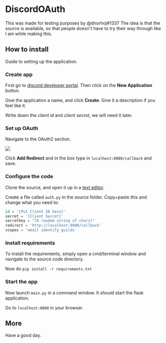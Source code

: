 # DiscordOAuth
This was made for testing purposes by @dnorhoj#1337
The idea is that the source is available, so that people doesn't have to try their way through like I am while making this.

## How to install
Guide to setting up the application.

### Create app
First go to [discord developer portal](https://discordapp.com/developers/applications).
Then click on the **New Application** button.

Give the application a name, and click **Create**.
Give it a description if you feel like it.

Write down the *client id* and *client secret*, we will need it later.

### Set up OAuth
Navigate to the OAuth2 section.

![](https://i.imgur.com/dcQ1JUR.png)

Click **Add Redirect** and in the box type in `localhost:8000/callback` and save.

### Configure the code
Clone the source, and open it up in a [text editor](https://code.visualstudio.com/).

Create a file called `auth.py` in the source folder.
Copy+paste this and change what you need to:

```py
id = '[Put Client ID here]'
secret = '[Client Secret]'
secretkey = "[A random string of chars]"
redirect = 'http://localhost:8000/callback'
scopes = 'email identify guilds'
```

### Install requirements
To install the requirements, simply open a cmd/terminal window and navigate to the source code directory.

Now do `pip install -r requirements.txt`

### Start the app
Now launch `main.py` in a command window.
It should start the flask application.

Go to `localhost:8000` in your browser.

## More
Have a good day.
